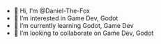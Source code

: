 - 👋 Hi, I’m @Daniel-The-Fox
- 👀 I’m interested in Game Dev, Godot
- 🌱 I’m currently learning Godot, Game Dev
- 💞️ I’m looking to collaborate on Game Dev, Godot

<!---
Daniel-The-Fox/Daniel-The-Fox is a ✨ special ✨ repository because its `README.md` (this file) appears on your GitHub profile.
You can click the Preview link to take a look at your changes.
--->
